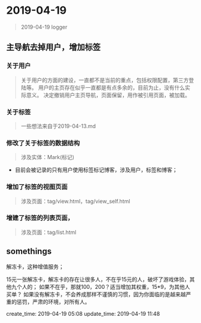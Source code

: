2019-04-19
==================================================

> 2019-04-19 logger

## 主导航去掉用户，增加标签

### 关于用户

> 关于用户的方面的建设，一直都不是当前的重点，包括权限配置，第三方登陆等。
用户的主页存在似乎一直都是有点多余的，目前为止，没有什么实际意义。
决定撤销用户主页导航，页面保留，用作被引用页面，被加载。

### 关于标签

> 一些想法来自于2019-04-13.md

### 修改了关于标签的数据结构

> 涉及实体：Mark(标记)

- 目前会被记录的只有用户使用标签标记博客，涉及用户，标签和博客；

### 增加了标签的视图页面

> 涉及页面：tag/view.html，tag/view_self.html

### 增建了标签的列表页面，

> 涉及页面：tag/list.html

## somethings

  解冻卡，这种增值服务；

  15元一张解冻卡，解冻卡的存在让很多人，不在乎15元的人，破坏了游戏体验，其他九个人的；
  如果不在乎，那就100，200？适当增加其权重，15*9，为其他人买单？
  如果没有解冻卡，不会养成那样不谨慎的习惯，因为你面临的是越来越严重的惩罚，严肃的环境，对所有人。


create_time: 2019-04-19 05:08
update_time: 2019-04-19 11:48
